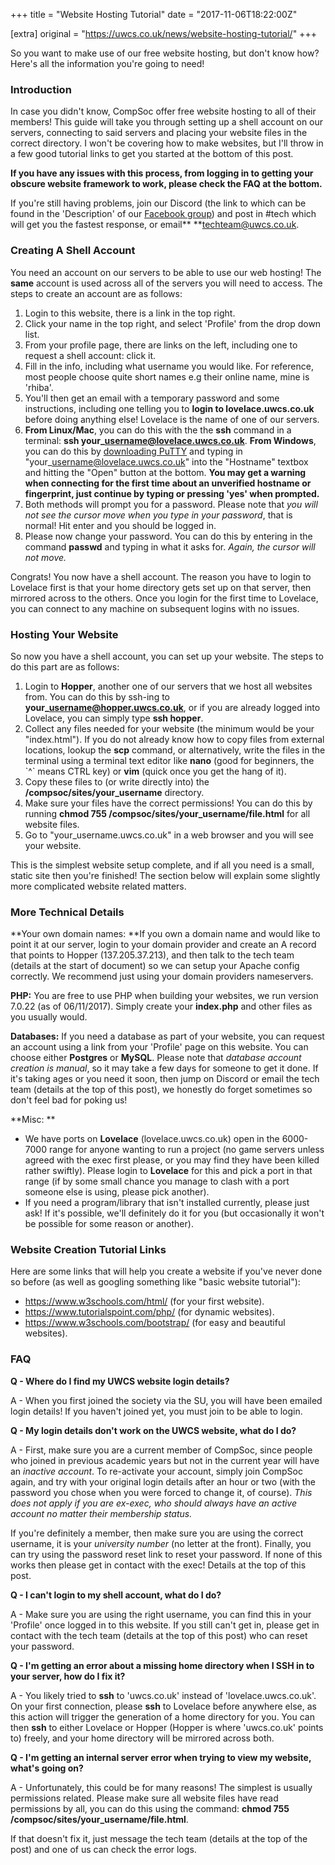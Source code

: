 +++
title = "Website Hosting Tutorial"
date = "2017-11-06T18:22:00Z"

[extra]
original = "https://uwcs.co.uk/news/website-hosting-tutorial/"
+++

<p>So you want to make use of our free website hosting, but don't know how? Here's all the information you're going to need!</p>

<!-- more -->

### Introduction
In case you didn't know, CompSoc offer free website hosting to all of their members\! This guide will take you through setting up a shell account on our servers, connecting to said servers and placing your website files in the correct directory. I won't be covering how to make websites, but I'll throw in a few good tutorial links to get you started at the bottom of this post.

**If you have any issues with this process, from logging in to getting your obscure website framework to work, please check the FAQ at the bottom.**

If you're still having problems, join our Discord (the link to which can be found in the 'Description' of our [Facebook group](https://www.facebook.com/groups/warwickcompsoc/)) and post in \#tech which will get you the fastest response, or email** **<techteam@uwcs.co.uk>.

### Creating A Shell Account
You need an account on our servers to be able to use our web hosting\! The **same** account is used across all of the servers you will need to access. The steps to create an account are as follows:

1.  Login to this website, there is a link in the top right.
2.  Click your name in the top right, and select 'Profile' from the drop down list.
3.  From your profile page, there are links on the left, including one to request a shell account: click it.
4.  Fill in the info, including what username you would like. For reference, most people choose quite short names e.g their online name, mine is 'rhiba'.
5.  You'll then get an email with a temporary password and some instructions, including one telling you to **login to lovelace.uwcs.co.uk** before doing anything else\! Lovelace is the name of one of our servers.
6.  **From Linux/Mac**, you can do this with the the **ssh** command in a terminal: **ssh your\_username@lovelace.uwcs.co.uk**. **From Windows**, you can do this by [downloading PuTTY](https://puttytray.goeswhere.com/) and typing in "your\_username@lovelace.uwcs.co.uk" into the "Hostname" textbox and hitting the "Open" button at the bottom. **You may get a warning when connecting for the first time about an unverified hostname or fingerprint, just continue by typing or pressing 'yes' when prompted.** 
7.  Both methods will prompt you for a password. Please note that *you will not see the cursor move when you type in your password*, that is normal\! Hit enter and you should be logged in.
8.  Please now change your password. You can do this by entering in the command **passwd** and typing in what it asks for. *Again, the cursor will not move.*

Congrats\! You now have a shell account. The reason you have to login to Lovelace first is that your home directory gets set up on that server, then mirrored across to the others. Once you login for the first time to Lovelace, you can connect to any machine on subsequent logins with no issues.

### Hosting Your Website
So now you have a shell account, you can set up your website. The steps to do this part are as follows:

1.  Login to **Hopper**, another one of our servers that we host all websites from. You can do this by ssh-ing to **your\_username@hopper.uwcs.co.uk**, or if you are already logged into Lovelace, you can simply type **ssh hopper**.
2.  Collect any files needed for your website (the minimum would be your "index.html"). If you do not already know how to copy files from external locations, lookup the **scp** command, or alternatively, write the files in the terminal using a terminal text editor like **nano** (good for beginners, the \`^\` means CTRL key) or **vim** (quick once you get the hang of it).
3.  Copy these files to (or write directly into) the **/compsoc/sites/your\_username** directory.
4.  Make sure your files have the correct permissions\! You can do this by running **chmod 755 /compsoc/sites/your\_username/file.html** for all website files.
5.  Go to "your\_username.uwcs.co.uk" in a web browser and you will see your website.

This is the simplest website setup complete, and if all you need is a small, static site then you're finished\! The section below will explain some slightly more complicated website related matters.

### More Technical Details
**Your own domain names: **If you own a domain name and would like to point it at our server, login to your domain provider and create an A record that points to Hopper (137.205.37.213), and then talk to the tech team (details at the start of document) so we can setup your Apache config correctly. We recommend just using your domain providers nameservers.

**PHP:** You are free to use PHP when building your websites, we run version 7.0.22 (as of 06/11/2017). Simply create your **index.php** and other files as you usually would.

**Databases:** If you need a database as part of your website, you can request an account using a link from your 'Profile' page on this website. You can choose either **Postgres** or **MySQL**. Please note that *database account creation is manual*, so it may take a few days for someone to get it done. If it's taking ages or you need it soon, then jump on Discord or email the tech team (details at the top of this post), we honestly do forget sometimes so don't feel bad for poking us\!

**Misc: **

  - We have ports on **Lovelace** (lovelace.uwcs.co.uk) open in the 6000-7000 range for anyone wanting to run a project (no game servers unless agreed with the exec first please, or you may find they have been killed rather swiftly). Please login to **Lovelace** for this and pick a port in that range (if by some small chance you manage to clash with a port someone else is using, please pick another).  
  - If you need a program/library that isn't installed currently, please just ask\! If it's possible, we'll definitely do it for you (but occasionally it won't be possible for some reason or another).

### Website Creation Tutorial Links
Here are some links that will help you create a website if you've never done so before (as well as googling something like "basic website tutorial"):

  - <https://www.w3schools.com/html/> (for your first website).  
  - <https://www.tutorialspoint.com/php/> (for dynamic websites).  
  - <https://www.w3schools.com/bootstrap/> (for easy and beautiful websites).

### FAQ
**Q - Where do I find my UWCS website login details?**

A - When you first joined the society via the SU, you will have been emailed login details\! If you haven't joined yet, you must join to be able to login.

**Q - My login details don't work on the UWCS website, what do I do?**

A - First, make sure you are a current member of CompSoc, since people who joined in previous academic years but not in the current year will have an *inactive account*. To re-activate your account, simply join CompSoc again, and try with your original login details after an hour or two (with the password you chose when you were forced to change it, of course). *This does not apply if you are ex-exec, who should always have an active account no matter their membership status.*

If you're definitely a member, then make sure you are using the correct username, it is your *university number* (no letter at the front). Finally, you can try using the password reset link to reset your password. If none of this works then please get in contact with the exec\! Details at the top of this post.

**Q - I can't login to my shell account, what do I do?**

A - Make sure you are using the right username, you can find this in your 'Profile' once logged in to this website. If you still can't get in, please get in contact with the tech team (details at the top of this post) who can reset your password.

**Q - I'm getting an error about a missing home directory when I SSH in to your server, how do I fix it?**

A - You likely tried to **ssh** to 'uwcs.co.uk' instead of 'lovelace.uwcs.co.uk'. On your first connection, please **ssh** to Lovelace before anywhere else, as this action will trigger the generation of a home directory for you. You can then **ssh** to either Lovelace or Hopper (Hopper is where 'uwcs.co.uk' points to) freely, and your home directory will be mirrored across both.

**Q - I'm getting an internal server error when trying to view my website, what's going on?**

A - Unfortunately, this could be for many reasons\! The simplest is usually permissions related. Please make sure all website files have read permissions by all, you can do this using the command: **chmod 755 /compsoc/sites/your\_username/file.html**. 

If that doesn't fix it, just message the tech team (details at the top of the post) and one of us can check the error logs.

